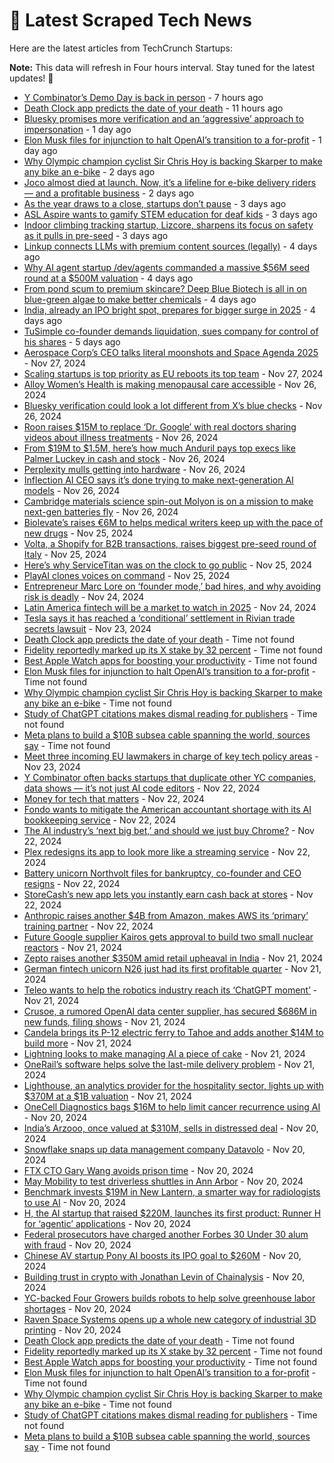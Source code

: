 
# 📰 Latest Scraped Tech News

Here are the latest articles from TechCrunch Startups:

**Note:** This data will refresh in Four hours interval. Stay tuned for the latest updates! 🔄
- [Y Combinator’s Demo Day is back in person](https://techcrunch.com/2024/12/01/y-combinators-demo-day-is-back-in-person/) - 7 hours ago
- [Death Clock app predicts the date of your death](https://techcrunch.com/2024/12/01/death-clock-app-predicts-the-date-of-your-death/) - 11 hours ago
- [Bluesky promises more verification and an ‘aggressive’ approach to impersonation](https://techcrunch.com/2024/11/30/bluesky-promises-more-verification-and-an-aggressive-approach-to-impersonation/) - 1 day ago
- [Elon Musk files for injunction to halt OpenAI’s transition to a for-profit](https://techcrunch.com/2024/11/30/elon-musk-files-for-injunction-to-halt-openais-transition-to-a-for-profit/) - 1 day ago
- [Why Olympic champion cyclist Sir Chris Hoy is backing Skarper to make any bike an e-bike](https://techcrunch.com/2024/11/30/__trashed-24/) - 2 days ago
- [Joco almost died at launch. Now, it’s a lifeline for e-bike delivery riders — and a profitable business](https://techcrunch.com/2024/11/30/joco-almost-died-at-launch-now-its-a-lifeline-for-e-bike-delivery-riders-and-a-profitable-business/) - 2 days ago
- [As the year draws to a close, startups don’t pause](https://techcrunch.com/2024/11/29/as-the-year-draws-to-a-close-startups-dont-pause/) - 3 days ago
- [ASL Aspire wants to gamify STEM education for deaf kids](https://techcrunch.com/2024/11/29/asl-aspire-wants-to-gamify-stem-education-for-deaf-kids/) - 3 days ago
- [Indoor climbing tracking startup, Lizcore, sharpens its focus on safety as it pulls in pre-seed](https://techcrunch.com/2024/11/29/indoor-climbing-tracking-startup-lizcore-sharpens-its-focus-on-safety-as-it-pulls-in-pre-seed/) - 3 days ago
- [Linkup connects LLMs with premium content sources (legally)](https://techcrunch.com/2024/11/28/linkup-connects-llms-with-premium-content-sources-legally/) - 4 days ago
- [Why AI agent startup /dev/agents commanded a massive $56M seed round at a $500M valuation](https://techcrunch.com/2024/11/28/ai-agent-startup-dev-agents-has-raised-a-massive-56m-seed-round-at-a-500m-valuation/) - 4 days ago
- [From pond scum to premium skincare? Deep Blue Biotech is all in on blue-green algae to make better chemicals](https://techcrunch.com/2024/11/28/from-pond-scum-to-premium-skincare-deep-blue-biotech-is-all-in-on-blue-green-algae-to-make-better-chemicals/) - 4 days ago
- [India, already an IPO bright spot, prepares for bigger surge in 2025](https://techcrunch.com/2024/11/27/india-already-an-ipo-bright-spot-prepares-for-bigger-surge-in-2025/) - 4 days ago
- [TuSimple co-founder demands liquidation, sues company for control of his shares](https://techcrunch.com/2024/11/27/tusimple-co-founder-demands-liquidation-sues-company-for-control-of-his-shares/) - 5 days ago
- [Aerospace Corp’s CEO talks literal moonshots and Space Agenda 2025](https://techcrunch.com/podcast/aerospace-corps-ceo-talks-literal-moonshots-and-space-agenda-2025/) - Nov 27, 2024
- [Scaling startups is top priority as EU reboots its top team](https://techcrunch.com/2024/11/27/scaling-startups-is-top-priority-as-eu-reboots-its-top-team/) - Nov 27, 2024
- [Alloy Women’s Health is making menopausal care accessible](https://techcrunch.com/podcast/alloy-womens-health-is-making-menopausal-care-accessible/) - Nov 26, 2024
- [Bluesky verification could look a lot different from X’s blue checks](https://techcrunch.com/2024/11/26/bluesky-verification-could-look-a-lot-different-from-xs-blue-checks/) - Nov 26, 2024
- [Roon raises $15M to replace ‘Dr. Google’ with real doctors sharing videos about illness treatments](https://techcrunch.com/2024/11/26/roon-raises-15m-to-replace-dr-google-with-real-doctors-sharing-videos-about-illness-treatments/) - Nov 26, 2024
- [From $19M to $1.5M, here’s how much Anduril pays top execs like Palmer Luckey in cash and stock](https://techcrunch.com/2024/11/26/anduril-salaries-palmer-luckey-other-execs-how-much-do-they-make/) - Nov 26, 2024
- [Perplexity mulls getting into hardware](https://techcrunch.com/2024/11/26/perplexity-mulls-getting-into-hardware/) - Nov 26, 2024
- [Inflection AI CEO says it’s done trying to make next-generation AI models](https://techcrunch.com/2024/11/26/inflection-ceo-says-its-done-competing-to-make-next-generation-ai-models/) - Nov 26, 2024
- [Cambridge materials science spin-out Molyon is on a mission to make next-gen batteries fly](https://techcrunch.com/2024/11/26/cambridge-materials-science-spin-out-molyon-is-on-a-mission-to-make-next-gen-batteries-fly/) - Nov 26, 2024
- [Biolevate’s raises €6M to helps medical writers keep up with the pace of new drugs](https://techcrunch.com/2024/11/25/biolevates-raises-e6m-to-helps-medical-writers-keep-up-with-the-pace-of-new-drugs/) - Nov 25, 2024
- [Volta, a Shopify for B2B transactions, raises biggest pre-seed round of Italy](https://techcrunch.com/2024/11/25/volta-a-shopify-for-b2b-transactions-raises-biggest-pre-seed-round-of-italy/) - Nov 25, 2024
- [Here’s why ServiceTitan was on the clock to go public](https://techcrunch.com/2024/11/25/heres-why-servicetitan-was-on-the-clock-to-go-public/) - Nov 25, 2024
- [PlayAI clones voices on command](https://techcrunch.com/2024/11/25/playai-clones-voices-on-command/) - Nov 25, 2024
- [Entrepreneur Marc Lore on ‘founder mode,’ bad hires, and why avoiding risk is deadly](https://techcrunch.com/2024/11/24/entrepreneur-marc-lore-on-founder-mode-bad-hires-and-why-avoiding-risk-is-deadly/) - Nov 24, 2024
- [Latin America fintech will be a market to watch in 2025](https://techcrunch.com/2024/11/24/latin-america-fintech-will-be-a-market-to-watch-in-2025/) - Nov 24, 2024
- [Tesla says it has reached a ‘conditional’ settlement in Rivian trade secrets lawsuit](https://techcrunch.com/2024/11/23/tesla-says-it-has-reached-a-conditional-settlement-in-rivian-trade-secrets-lawsuit/) - Nov 23, 2024
- [Death Clock app predicts the date of your death](https://techcrunch.com/2024/12/01/death-clock-app-predicts-the-date-of-your-death/) - Time not found
- [Fidelity reportedly marked up its X stake by 32 percent](https://techcrunch.com/2024/12/01/fidelity-reportedly-marked-up-its-x-stake-by-32-percent/) - Time not found
- [Best Apple Watch apps for boosting your productivity](https://techcrunch.com/2024/12/01/best-apple-watch-apps-for-boosting-your-productivity/) - Time not found
- [Elon Musk files for injunction to halt OpenAI’s transition to a for-profit](https://techcrunch.com/2024/11/30/elon-musk-files-for-injunction-to-halt-openais-transition-to-a-for-profit/) - Time not found
- [Why Olympic champion cyclist Sir Chris Hoy is backing Skarper to make any bike an e-bike](https://techcrunch.com/2024/11/30/__trashed-24/) - Time not found
- [Study of ChatGPT citations makes dismal reading for publishers](https://techcrunch.com/2024/11/29/study-of-chatgpt-citations-makes-dismal-reading-for-publishers/) - Time not found
- [Meta plans to build a $10B subsea cable spanning the world, sources say](https://techcrunch.com/2024/11/29/meta-plans-to-build-a-10b-subsea-cable-spanning-the-world-sources-say/) - Time not found
- [Meet three incoming EU lawmakers in charge of key tech policy areas](https://techcrunch.com/2024/11/23/meet-three-incoming-eu-lawmakers-in-charge-of-key-tech-policy-areas/) - Nov 23, 2024
- [Y Combinator often backs startups that duplicate other YC companies, data shows — it’s not just AI code editors](https://techcrunch.com/2024/11/22/y-combinator-often-backs-startups-that-duplicate-other-yc-companies-data-shows-its-not-just-ai-code-editors/) - Nov 22, 2024
- [Money for tech that matters](https://techcrunch.com/2024/11/22/money-for-tech-that-matters/) - Nov 22, 2024
- [Fondo wants to mitigate the American accountant shortage with its AI bookkeeping service](https://techcrunch.com/2024/11/22/yc-backed-fondo-raises-funding-for-its-ai-powered-bookkeeping-and-taxes-platform/) - Nov 22, 2024
- [The AI industry’s ‘next big bet,’ and should we just buy Chrome?](https://techcrunch.com/podcast/the-ai-industrys-next-big-bet-and-should-we-just-buy-chrome/) - Nov 22, 2024
- [Plex redesigns its app to look more like a streaming service](https://techcrunch.com/2024/11/22/plex-redesigns-its-app-to-look-more-like-a-streaming-service/) - Nov 22, 2024
- [Battery unicorn Northvolt files for bankruptcy, co-founder and CEO resigns](https://techcrunch.com/2024/11/22/battery-unicorn-northvolt-files-for-bankruptcy-co-founder-and-ceo-resigns/) - Nov 22, 2024
- [StoreCash’s new app lets you instantly earn cash back at stores](https://techcrunch.com/2024/11/22/storecashs-new-app-lets-you-instantly-earn-cash-back-at-stores/) - Nov 22, 2024
- [Anthropic raises another $4B from Amazon, makes AWS its ‘primary’ training partner](https://techcrunch.com/2024/11/22/anthropic-raises-an-additional-4b-from-amazon-makes-aws-its-primary-cloud-partner/) - Nov 22, 2024
- [Future Google supplier Kairos gets approval to build two small nuclear reactors](https://techcrunch.com/2024/11/21/future-google-supplier-kairos-gets-approval-to-build-two-small-nuclear-reactors/) - Nov 21, 2024
- [Zepto raises another $350M amid retail upheaval in India](https://techcrunch.com/2024/11/21/zepto-raises-another-350-million-amid-retail-upheaval-in-india/) - Nov 21, 2024
- [German fintech unicorn N26 just had its first profitable quarter](https://techcrunch.com/2024/11/21/german-fintech-unicorn-n26-just-had-its-first-profitable-quarter/) - Nov 21, 2024
- [Teleo wants to help the robotics industry reach its ‘ChatGPT moment’](https://techcrunch.com/2024/11/21/teleo-wants-to-help-the-robotics-industry-reach-its-chatgpt-moment/) - Nov 21, 2024
- [Crusoe, a rumored OpenAI data center supplier, has secured $686M in new funds, filing shows](https://techcrunch.com/2024/11/21/crusoe-a-rumored-openai-data-center-supplier-has-secured-686m-in-new-funds-filing-shows/) - Nov 21, 2024
- [Candela brings its P-12 electric ferry to Tahoe and adds another $14M to build more](https://techcrunch.com/2024/11/21/candela-brings-its-p-12-electric-ferry-to-tahoe-and-adds-another-14m-to-build-more/) - Nov 21, 2024
- [Lightning looks to make managing AI a piece of cake](https://techcrunch.com/2024/11/21/lightning-ai-looks-to-make-managing-ai-a-piece-of-cake/) - Nov 21, 2024
- [OneRail’s software helps solve the last-mile delivery problem](https://techcrunch.com/2024/11/21/onerails-software-helps-solve-the-last-mile-delivery-problem/) - Nov 21, 2024
- [Lighthouse, an analytics provider for the hospitality sector, lights up with $370M at a $1B valuation](https://techcrunch.com/2024/11/21/lighthouse-an-analytics-provider-for-the-hospitality-sector-lights-up-with-370m-at-a-1b-valuation/) - Nov 21, 2024
- [OneCell Diagnostics bags $16M to help limit cancer recurrence using AI](https://techcrunch.com/2024/11/20/onecell-diagnostics-bags-16m-to-help-limit-cancer-recurrence-using-ai/) - Nov 20, 2024
- [India’s Arzooo, once valued at $310M, sells in distressed deal](https://techcrunch.com/2024/11/20/arzooo-once-valued-at-310m-sells-in-distressed-deal/) - Nov 20, 2024
- [Snowflake snaps up data management company Datavolo](https://techcrunch.com/2024/11/20/snowflake-snaps-up-data-management-company-datavolo/) - Nov 20, 2024
- [FTX CTO Gary Wang avoids prison time](https://techcrunch.com/2024/11/20/ftx-cto-gary-wang-avoids-prison-time/) - Nov 20, 2024
- [May Mobility to test driverless shuttles in Ann Arbor](https://techcrunch.com/2024/11/20/may-mobility-to-test-driverless-shuttles-in-ann-arbor/) - Nov 20, 2024
- [Benchmark invests $19M in New Lantern, a smarter way for radiologists to use AI](https://techcrunch.com/2024/11/20/benchmark-invests-19m-in-new-lantern-a-smarter-way-for-radiologists-to-use-ai/) - Nov 20, 2024
- [H, the AI startup that raised $220M, launches its first product: Runner H for ‘agentic’ applications](https://techcrunch.com/2024/11/20/h-the-ai-startup-that-raised-220m-launches-its-first-product-runner-h-for-agentic-applications/) - Nov 20, 2024
- [Federal prosecutors have charged another Forbes 30 Under 30 alum with fraud](https://techcrunch.com/2024/11/20/federal-prosecutors-have-charged-another-forbes-30-under-30-alum-with-fraud/) - Nov 20, 2024
- [Chinese AV startup Pony AI boosts its IPO goal to $260M](https://techcrunch.com/2024/11/20/chinese-av-startup-pony-ai-boosts-its-ipo-goal-to-260m/) - Nov 20, 2024
- [Building trust in crypto with Jonathan Levin of Chainalysis](https://techcrunch.com/podcast/building-trust-in-crypto-with-jonathan-levin-of-chainalysis/) - Nov 20, 2024
- [YC-backed Four Growers builds robots to help solve greenhouse labor shortages](https://techcrunch.com/2024/11/20/yc-backed-four-growers-builds-robots-to-help-solve-greenhouse-labor-shortages/) - Nov 20, 2024
- [Raven Space Systems opens up a whole new category of industrial 3D printing](https://techcrunch.com/2024/11/20/raven-space-systems-opens-up-a-whole-new-category-of-industrial-3d-printing/) - Nov 20, 2024
- [Death Clock app predicts the date of your death](https://techcrunch.com/2024/12/01/death-clock-app-predicts-the-date-of-your-death/) - Time not found
- [Fidelity reportedly marked up its X stake by 32 percent](https://techcrunch.com/2024/12/01/fidelity-reportedly-marked-up-its-x-stake-by-32-percent/) - Time not found
- [Best Apple Watch apps for boosting your productivity](https://techcrunch.com/2024/12/01/best-apple-watch-apps-for-boosting-your-productivity/) - Time not found
- [Elon Musk files for injunction to halt OpenAI’s transition to a for-profit](https://techcrunch.com/2024/11/30/elon-musk-files-for-injunction-to-halt-openais-transition-to-a-for-profit/) - Time not found
- [Why Olympic champion cyclist Sir Chris Hoy is backing Skarper to make any bike an e-bike](https://techcrunch.com/2024/11/30/__trashed-24/) - Time not found
- [Study of ChatGPT citations makes dismal reading for publishers](https://techcrunch.com/2024/11/29/study-of-chatgpt-citations-makes-dismal-reading-for-publishers/) - Time not found
- [Meta plans to build a $10B subsea cable spanning the world, sources say](https://techcrunch.com/2024/11/29/meta-plans-to-build-a-10b-subsea-cable-spanning-the-world-sources-say/) - Time not found